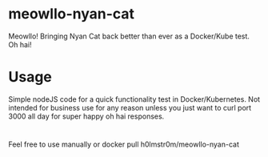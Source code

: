# meowllo-nyan-cat
Meowllo! Bringing Nyan Cat back better than ever as a Docker/Kube test. Oh hai!
# Usage
Simple nodeJS code for a quick functionality test in Docker/Kubernetes. Not intended for business use for any reason unless you just want to curl port 3000 all day for super happy oh hai responses.
#
Feel free to use manually or docker pull h0lmstr0m/meowllo-nyan-cat
